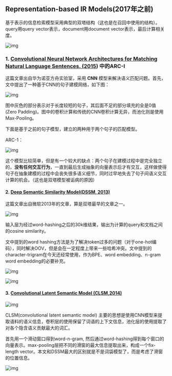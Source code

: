 ## Representation-based IR Models(2017年之前)

基于表示的信息检索模型采用典型的双塔结构（这也是在召回中使用的结构）。query用query vector表示，document用document vector表示，最后计算相关度。

![img](https://pic3.zhimg.com/v2-2ac668d17db282ae246d7c52b3640496_b.png)





### 1. [Convolutional Neural Network Architectures for Matching Natural Language Sentences. (2015](https://arxiv.org/pdf/1503.03244.pdf)) 中的**ARC-I**

这篇文章出自华为诺亚方舟实验室，采用 **CNN** 模型来解决语义匹配问题。首先，文中提出了一种基于CNN的句子建模网络，如下图：

![img](https://pic4.zhimg.com/v2-e3580ba7aa3bdec67b2adceb3a7daccb_b.png)

图中灰色的部分表示对于长度较短的句子，其后面不足的部分填充的全是0值(Zero Padding)。图中的卷积计算和传统的CNN卷积计算无异，而池化则是使用Max-Pooling。

下面是基于之前的句子模型，建立的两种用于两个句子的匹配模型。

ARC-1：

![img](https://pic1.zhimg.com/v2-e40b13f6bd05f711a2b94eadcab1c0b0_b.png)

这个模型比较简单，但是有一个较大的缺点：两个句子在建模过程中是完全独立的，**没有任何交互行为**，一直到最后生成抽象的向量表示后才有交互，这样做使得句子在抽象建模的过程中会丧失很多语义细节，同时过早地失去了句子间语义交互计算的机会。（这也是双塔模型被诟病的原因）



#### 2. [Deep Semantic Similarity Model(DSSM, 2013)](https://posenhuang.github.io/papers/cikm2013_DSSM_fullversion.pdf)

这篇文章出自微软2013年的文章，算是双塔最早的文章之一。



![img](https://pic2.zhimg.com/v2-c909f2e53530ee888ceff90f7cdfbb8d_b.png)

输入层为经过word-hashing之后的30k维结果，输出为计算的query和文档之间的cosine similarity。

文中提到的word hashing方法是为了解决token过多的问题（对于one-hot编码），同时解决OOV，但是会在一定程度上带来一些哈希冲突。文中提到的character-trigram在今天还经常使用，作为BPE、word embedding、n-gram word embedding的必要补充。

![img](https://pic3.zhimg.com/v2-608a5df2edcdf6e818a94d5ccae13b32_b.png)

![img](https://pic3.zhimg.com/v2-6a796d041a8ab1dd9b2cae4bd4021fee_b.png)



#### 3. [Convolutional Latent Semantic Model (CLSM,2014)](https://www.iro.umontreal.ca/~lisa/pointeurs/ir0895-he-2.pdf)



![img](https://pic4.zhimg.com/v2-86d45f725d6c73ff3191ef28351955c7_b.png)



CLSM(convolutional latent semantic model) 主要的思想是使用CNN模型来提取语料的语义信息，卷积层的使用保留了词语的上下文信息，池化层的使用提取了对各个隐含语义贡献最大的词汇。

首先用一个滑动窗口得到word-n-gram, 然后通过word-hashing得到每个窗口的向量表示。max-pooling层把不同的滑窗的最大信息提取出来，构成一个fix-length vector。本文和DSSM最大的区别就是不是词袋模型了，而是考虑了滑窗的位置信息。

![img](https://pic1.zhimg.com/v2-bc710de19b1ef9a7b296733529b00b20_b.png)